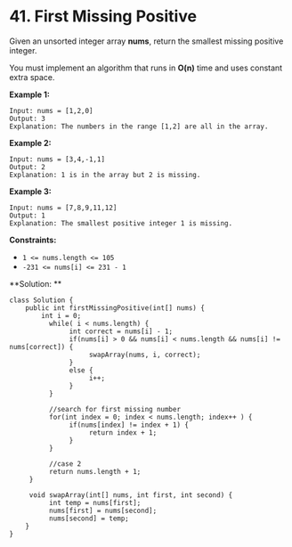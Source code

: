 # 41. First Missing Positive

Given an unsorted integer array **nums**, return the smallest missing positive integer.

You must implement an algorithm that runs in **O(n)** time and uses constant extra space.

**Example 1:**
```
Input: nums = [1,2,0]
Output: 3
Explanation: The numbers in the range [1,2] are all in the array.
```

**Example 2:**
```
Input: nums = [3,4,-1,1]
Output: 2
Explanation: 1 is in the array but 2 is missing.
```

**Example 3:**
```
Input: nums = [7,8,9,11,12]
Output: 1
Explanation: The smallest positive integer 1 is missing.
```

**Constraints:**

* ```1 <= nums.length <= 105```
* ```-231 <= nums[i] <= 231 - 1```

**Solution: **
```
class Solution {
    public int firstMissingPositive(int[] nums) {
        int i = 0;
          while( i < nums.length) {
               int correct = nums[i] - 1;
               if(nums[i] > 0 && nums[i] < nums.length && nums[i] != nums[correct]) {
                    swapArray(nums, i, correct);
               }
               else {
                    i++;
               }
          }
          
          //search for first missing number
          for(int index = 0; index < nums.length; index++ ) {
               if(nums[index] != index + 1) {
                    return index + 1;
               }
          }

          //case 2
          return nums.length + 1;
     }

     void swapArray(int[] nums, int first, int second) {
          int temp = nums[first];
          nums[first] = nums[second];
          nums[second] = temp;
    }
}
```
